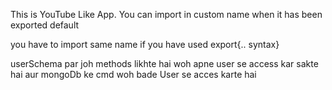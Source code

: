 This is YouTube Like App.
You can import in custom name when it has been exported default

you have to import same name if you have used export{.. syntax}

userSchema par joh methods likhte hai woh apne user se access kar sakte hai aur mongoDb ke cmd woh bade User se acces karte hai
